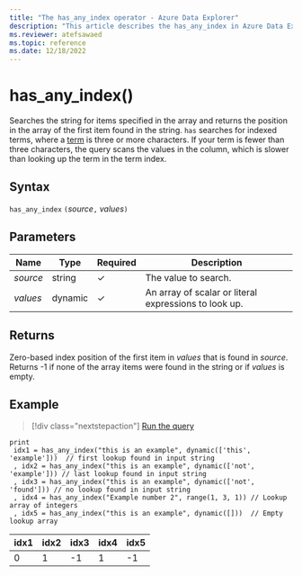 ```yaml
---
title: "The has_any_index operator - Azure Data Explorer"
description: "This article describes the has_any_index in Azure Data Explorer."
ms.reviewer: atefsawaed
ms.topic: reference
ms.date: 12/18/2022
---
```

# has_any_index()

Searches the string for items specified in the array and returns the position in the array of the first item found in the string. `has` searches for indexed terms, where a [term](datatypes-string-operators.md#what-is-a-term) is three or more characters. If your term is fewer than three characters, the query scans the values in the column, which is slower than looking up the term in the term index.

## Syntax

`has_any_index` `(`*source*`,` *values*`)`

## Parameters

| Name | Type | Required | Description |
|--|--|--|--|
| *source*| string | &check;| The value to search.|
| *values*| dynamic | &check;| An array of scalar or literal expressions to look up. |

## Returns

Zero-based index position of the first item in *values* that is found in *source*.
Returns -1 if none of the array items were found in the string or if *values* is empty.

## Example

> [!div class="nextstepaction"]
> <a href="https://dataexplorer.azure.com/clusters/help/databases/Samples?query=H4sIAAAAAAAAA53RsQ6CMBDG8d2n+MICJk0IqKMjm29gDDmlYCNcm7Yk8PYWkEUXNbntkv/vmhqr2G+gqiHDEXdyJfFYKq7kkET+rhzCEEMO1JlWRgLVyNSpW3KOp3UsEL928WW7BdIUtbLOo9X60RvUuucKisOY3sP5ADYbiInMfyZZ+3cxgC195+3+9eboqrH+xtp/WsUCgPvuKi3yIFniRiaZwE4gW/KnpU3W0ghdh7aXjbTu1T38+ob1V4rO+HG9fK4/AfXYgrf8AQAA" target="_blank">Run the query</a>

```kusto
print
 idx1 = has_any_index("this is an example", dynamic(['this', 'example']))  // first lookup found in input string
 , idx2 = has_any_index("this is an example", dynamic(['not', 'example'])) // last lookup found in input string
 , idx3 = has_any_index("this is an example", dynamic(['not', 'found'])) // no lookup found in input string
 , idx4 = has_any_index("Example number 2", range(1, 3, 1)) // Lookup array of integers
 , idx5 = has_any_index("this is an example", dynamic([]))  // Empty lookup array
```

|idx1|idx2|idx3|idx4|idx5|
|----|----|----|----|----|
| 0  | 1 | -1 |1 | -1 |
